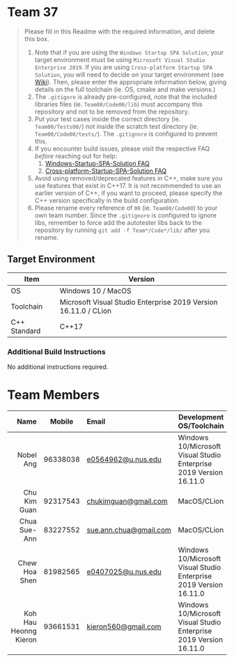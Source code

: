 # Team 37

> Please fill in this Readme with the required information, and delete this box.
> 
> 1. Note that if you are using the `Windows Startup SPA Solution`, your target environment must be using `Microsoft Visual Studio Enterprise 2019`. 
>   If you are using `Cross-platform Startup SPA Solution`, you will need to decide on your target environment (see [Wiki](https://github.com/nus-cs3203/project-wiki/wiki/Version-Control-System-and-Code-Repository)).
>   Then, please enter the appropriate information below, giving details on the full toolchain (ie. OS, cmake and make versions.)
> 2. The `.gitigore` is already pre-configured, note that the included libraries files (ie. `Team00/Code00/lib`) must accompany this repository and not to be removed from the repository.
> 3. Put your test cases inside the correct directory (ie. `Team00/Tests00/`) not inside the scratch test directory (ie. `Team00/Code00/tests/`). The `.gitignore` is configured to prevent this.
> 4. If you encounter build issues, please visit the respective FAQ *before* reaching out for help:
>     1. [Windows-Startup-SPA-Solution FAQ](https://github.com/nus-cs3203/project-wiki/wiki/Windows-Startup-SPA-Solution#faq)
>     2. [Cross-platform-Startup-SPA-Solution FAQ](https://github.com/nus-cs3203/project-wiki/wiki/Cross-platform-Startup-SPA-Solution#faq)
> 5. Avoid using removed/deprecated features in C++, make sure you use features that exist in C++17. It is not recommended to use an earlier version of C++, if you want to proceed, please specify the C++ version specifically in the build configuration.
> 6. Please rename every reference of `00` (ie. `Team00/Code00`) to your own team number. Since the `.gitignore` is configured to ignore libs, remember to force add the autotester libs back to the repository by running `git add -f Team*/Code*/lib/` after you rename.

## Target Environment

Item | Version
-|-
OS | Windows 10 / MacOS
Toolchain | Microsoft Visual Studio Enterprise 2019 Version 16.11.0 / CLion
C++ Standard | C++17

### Additional Build Instructions

No additional instructions required.

# Team Members

Name | Mobile | Email | Development OS/Toolchain |
-:|:-:|:-|-|
Nobel Ang | 96338038 | e0564962@u.nus.edu | Windows 10/Microsoft Visual Studio Enterprise 2019 Version 16.11.0 |
Chu Kim Guan | 92317543 | chukimguan@gmail.com | MacOS/CLion
Chua Sue-Ann | 83227552 | sue.ann.chua@gmail.com | MacOS/CLion
Chew Hoa Shen | 81982565 | e0407025@u.nus.edu | Windows 10/Microsoft Visual Studio Enterprise 2019 Version 16.11.0 |
Koh Hau Heonng Kieron | 93661531 | kieron560@gmail.com | Windows 10/Microsoft Visual Studio Enterprise 2019 Version 16.11.0 |

